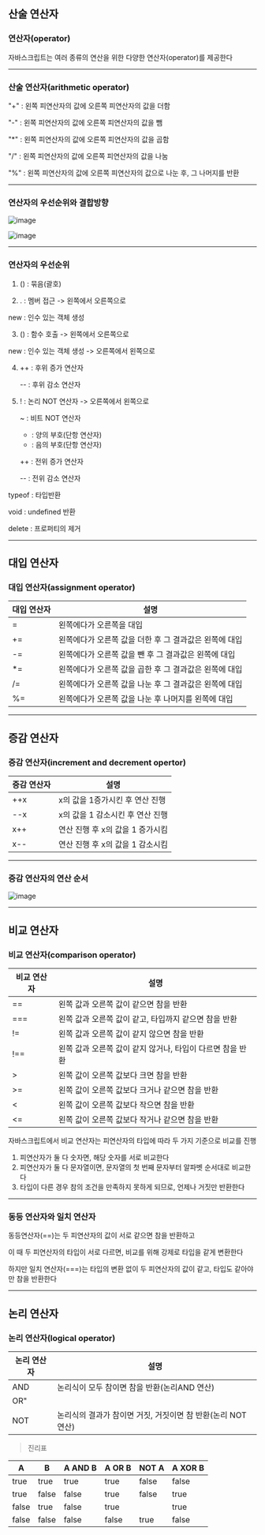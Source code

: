 ## 산술 연산자
### 연산자(operator)
자바스크립트는 여러 종류의 연산을 위한 다양한 연산자(operator)를 제공한다

---

### 산술 연산자(arithmetic operator)

"+" : 왼쪽 피연산자의 값에 오른쪽 피연산자의 값을 더함

"-" : 왼쪽 피연산자의 값에 오른쪽 피연산자의 값을 뺌

"*" : 왼쪽 피연산자의 값에 오른쪽 피연산자의 값을 곱함

"/" : 왼쪽 피연산자의 값에 오른쪽 피연산자의 값을 나눔

"%" : 왼쪽 피연산자의 값에 오른쪽 피연산자의 값으로 나눈 후, 그 나머지를 반환

---
### 연산자의 우선순위와 결합방향

![image](https://user-images.githubusercontent.com/109493630/182023646-86ffdf79-0080-4cfc-b802-b3dfd6b03862.png)

![image](https://user-images.githubusercontent.com/109493630/182023726-76b5937a-7313-4ebb-b486-c7e193ec1d0a.png)

---

### 연산자의 우선순위

1.   () : 묶음(괄호)


2.  .  : 멤버 접근                  -> 왼쪽에서 오른쪽으로
    
   new : 인수 있는 객체 생성 
    
3.  () : 함수 호출                  -> 왼쪽에서 오른쪽으로 
    
   new : 인수 있는 객체 생성         -> 오른쪽에서 왼쪽으로
   
4.   ++ : 후위 증가 연산자
   
     -- : 후위 감소 연산자
     
5.   !  : 논리 NOT 연산자             -> 오른쪽에서 왼쪽으로  
     
     ~  : 비트 NOT 연산자
     
     +  : 양의 부호(단항 연산자)
     
     -  : 음의 부호(단항 연산자)
     
     ++ : 전위 증가 연산자
     
     -- : 전위 감소 연산자
     
 typeof : 타입반환
   
   void : undefined 반환
 
 delete : 프로퍼티의 제거 
 
 ---
 
 ## 대입 연산자
 ### 대입 연산자(assignment operator)
 
|대입 연산자|설명|
|--|--|
|=|왼쪽에다가 오른쪽을 대입|
|+=|왼쪽에다가 오른쪽 값을 더한 후 그 결과값은 왼쪽에 대입|
|-=|왼쪽에다가 오른쪽 값을 뺀 후 그 결과값은 왼쪽에 대입|
|*=|왼쪽에다가 오른쪽 값을 곱한 후 그 결과값은 왼쪽에 대입|
|/=|왼쪽에다가 오른쪽 값을 나눈 후 그 결과값은 왼쪽에 대입|
|%=|왼쪽에다가 오른쪽 값을 나눈 후 나머지를 왼쪽에 대입|

---

## 증감 연산자
### 증감 연산자(increment and decrement opertor)

|증감 연산자|설명|
|--|--|
|++x|x의 값을 1증가시킨 후 연산 진행|
|--x|x의 값을 1 감소시킨 후 연산 진행|
|x++|연산 진행 후 x의 값을 1 증가시킴|
|x--|연산 진행 후 x의 값을 1 감소시킴|

---

### 증감 연산자의 연산 순서

![image](https://user-images.githubusercontent.com/109493630/182024515-96663490-4070-4cd3-a989-e71cdd44542a.png)

---
## 비교 연산자
### 비교 연산자(comparison operator)

|비교 연산자|설명|
|--|--|
|==|왼쪽 값과 오른쪽 값이 같으면 참을 반환|
|===|왼쪽 값과 오른쪽 값이 같고, 타입까지 같으면 참을 반환|
|!=|왼쪽 값과 오른쪽 값이 같지 않으면 참을 반환|
|!==|왼쪽 값과 오른쪽 값이 같지 않거나, 타입이 다르면 참을 반환|
|>|왼쪽 값이 오른쪽 값보다 크면 참을 반환|
|>=|왼쪽 값이 오른쪽 값보다 크거나 같으면 참을 반환|
|<|왼쪽 값이 오른쪽 값보다 작으면 참을 반환|
|<=|왼쪽 값이 오른쪽 값보다 작거나 같으면 참을 반환|

자바스크립트에서 비교 연산자는 피연산자의 타입에 따라 두 가지 기준으로 비교를 진행
1. 피연산자가 둘 다 숫자면, 해당 숫자를 서로 비교한다
2. 피연산자가 둘 다 문자열이면, 문자열의 첫 번째 문자부터 알파벳 순서대로 비교한다
3. 타입이 다른 경우 참의 조건을 만족하지 못하게 되므로, 언제나 거짓만 반환한다

---

### 동등 연산자와 일치 연산자

동등연산자(==)는 두 피연산자의 값이 서로 같으면 참을 반환하고

이 때 두 피연산자의 타입이 서로 다르면, 비교를 위해 강제로 타입을 같게 변환한다

하지만 일치 연산자(===)는 타입의 변환 없이 두 피연산자의 값이 같고, 타입도 같아야만 참을 반환한다

---

## 논리 연산자
### 논리 연산자(logical operator)

|논리 연산자|설명|
|--|--|
|AND|논리식이 모두 참이면 참을 반환(논리AND 연산)|
|OR"||"|논리식 중에서 하나라도 참이면 참 반환(논리 OR연산)|
|NOT|논리식의 결과가 참이면 거짓, 거짓이면 참 반환(논리 NOT연산)|


> 진리표

|A|B|A AND B|A OR B|NOT A|A XOR B|
|--|--|--|--|--|--|
|true|true|true|true|false|false|
|true|false|false|true|false|true|
|false|true|false|true||true|true|
|false|false|false|false|true|false|




  
  
  
